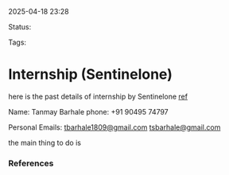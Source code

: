 2025-04-18 23:28

Status:

Tags:

# Internship (Sentinelone)

here is the past details of  internship  by Sentinelone 
[ref](https://jobs.accel.com/companies/sentinelone/jobs/38625616-application-security-intern)


Name: Tanmay Barhale
phone:  +91 90495 74797

Personal Emails:	 tbarhale1809@gmail.com   tsbarhale@gmail.com

the main thing to do is 

### References
